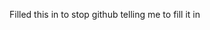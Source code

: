 Filled this in to stop github telling me to fill it in
<!---
rysndavjd/rysndavjd is a ✨ special ✨ repository because its `README.md` (this file) appears on your GitHub profile.
You can click the Preview link to take a look at your changes.
--->
